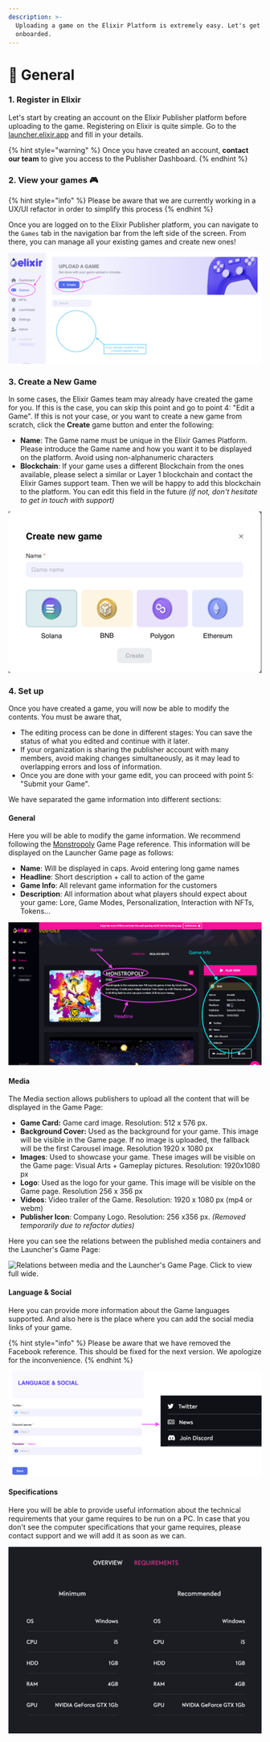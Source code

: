 ```yaml
---
description: >-
  Uploading a game on the Elixir Platform is extremely easy. Let's get you
  onboarded.
---
```


# 👾 General

### 1. Register in Elixir&#x20;

Let's start by creating an account on the Elixir Publisher platform before uploading to the game. Registering on Elixir is quite simple. Go to the [launcher.elixir.app](https://launcher.elixir.app) and fill in your details.

{% hint style="warning" %}
Once you have created an account, **contact our team** to give you access to the Publisher Dashboard.
{% endhint %}

### 2. View your games 🎮

{% hint style="info" %}
Please be aware that we are currently working in a UX/UI refactor in order to simplify this process
{% endhint %}

Once you are logged on to the Elixir Publisher platform, you can navigate to the `Games` tab in the navigation bar from the left side of the screen. From there, you can manage all your existing games and create new ones!

![Elixir Dashboard. Click to see full Image](<../../.gitbook/assets/Screenshot 2022-08-15 at 14.48.33 (1).png>)

### 3. Create a New Game

In some cases, the Elixir Games team may already have created the game for you. If this is the case, you can skip this point and go to point 4: "Edit a Game". If this is not your case, or you want to create a new game from scratch, click the **Create** game button and enter the following:

* **Name**: The Game name must be unique in the Elixir Games Platform. Please introduce the Game name and how you want it to be displayed on the platform. Avoid using non-alphanumeric characters
* **Blockchain**: If your game uses a different Blockchain from the ones available, please select a similar or Layer 1 blockchain and contact the Elixir Games support team. Then we will be happy to add this blockchain to the platform. You can edit this field in the future _(if not, don't hesitate to get in touch with support)_

![New Game Modal](<../../.gitbook/assets/Screenshot 2022-08-15 at 14.57.48.png>)

### 4. Set up

Once you have created a game, you will now be able to modify the contents. You must be aware that,

* The editing process can be done in different stages: You can save the status of what you edited and continue with it later.
* If your organization is sharing the publisher account with many members, avoid making changes simultaneously, as it may lead to overlapping errors and loss of information.
* Once you are done with your game edit, you can proceed with point 5: "Submit your Game".

We have separated the game information into different sections:

#### General

Here you will be able to modify the game information. We recommend following the [Monstropoly](https://launcher.elixir.app/games/monstropoly) Game Page reference. This information will be displayed on the Launcher Game page as follows:

* **Name**: Will be displayed in caps. Avoid entering long game names
* **Headline**: Short description + call to action of the game
* **Game Info**: All relevant game information for the customers
* **Description**: All information about what players should expect about your game: Lore, Game Modes, Personalization, Interaction with NFTs, Tokens...

![Elixir Launcher Game Page. Click image to see info](<../../.gitbook/assets/Screenshot 2022-08-15 at 16.08.29.png>)

#### Media

The Media section allows publishers to upload all the content that will be displayed in the Game Page:

* **Game Card:** Game card image. Resolution: 512 x 576 px.
* **Background Cover:** Used as the background for your game. This image will be visible in the Game page. If no image is uploaded, the fallback will be the first Carousel image. Resolution 1920 x 1080 px
* **Images**: Used to showcase your game. These images will be visible on the Game page: Visual Arts + Gameplay pictures. Resolution: 1920x1080 px
* **Logo**: Used as the logo for your game. This image will be visible on the Game page. Resolution 256 x 356 px
* **Videos**: Video trailer of the Game. Resolution: 1920 x 1080 px (mp4 or webm)
* **Publisher Icon**: Company Logo. Resolution: 256 x356 px. _(Removed temporarily due to refactor duties)_

Here you can see the relations between the published media containers and the Launcher's Game Page:

![Relations between media and the Launcher's Game Page. Click to view full wide.](<../../.gitbook/assets/Untitled\_Artwork 2.png>)

#### Language & Social

Here you can provide more information about the Game languages supported. And also here is the place where you can add the social media links of your game.

{% hint style="info" %}
Please be aware that we have removed the Facebook reference. This should be fixed for the next version. We apologize for the inconvenience.
{% endhint %}

![Your social links will be displayed in the Game Page as in the Image.](<../../.gitbook/assets/Screenshot 2022-08-15 at 16.58.18.png>)

#### Specifications

Here you will be able to provide useful information about the technical requirements that your game requires to be run on a PC. In case that you don't see the computer specifications that your game requires, please contact support and we will add it as soon as we can.

![Game Specifications will be displayed in the Launcher as in the image below](<../../.gitbook/assets/Screenshot 2022-08-15 at 17.00.24.png>)

